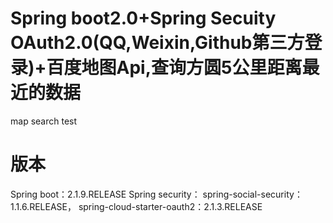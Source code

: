 # Spring boot2.0+Spring Secuity OAuth2.0(QQ,Weixin,Github第三方登录)+百度地图Api,查询方圆5公里距离最近的数据 
map search test
# 版本
Spring boot：2.1.9.RELEASE
Spring security：
spring-social-security：1.1.6.RELEASE，
spring-cloud-starter-oauth2：2.1.3.RELEASE
